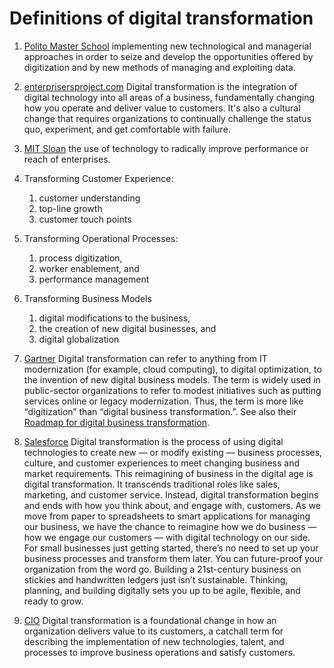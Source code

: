 # Definitions of digital transformation

1. [Polito Master School](https://didattica.polito.it/master/digital_transformation/2021/obiettivi_formativi_contenuti_e_calendario) implementing new technological and managerial approaches in order to seize and develop the opportunities offered by digitization and by new methods of managing and exploiting data. 

2. [enterprisersproject.com](https://enterprisersproject.com/what-is-digital-transformation) Digital transformation is the integration of digital technology into all areas of a business, fundamentally changing how you operate and deliver value to customers. It's also a cultural change that requires organizations to continually challenge the status quo, experiment, and get comfortable with failure.

3.  [MIT Sloan](https://sloanreview.mit.edu/article/the-nine-elements-of-digital-transformation/) the use of technology to radically improve performance or reach of enterprises.
   1. Transforming Customer Experience:
      1. customer understanding
      2. top-line growth
      3. customer touch points
   2. Transforming Operational Processes:
      1. process digitization, 
      2. worker enablement, and 
      3. performance management
   3. Transforming Business Models
      1. digital modifications to the business, 
      2. the creation of new digital businesses, and 
      3. digital globalization
   
4. [Gartner](https://www.gartner.com/en/information-technology/glossary/digital-transformation) Digital transformation can refer to anything from IT modernization (for example, cloud computing), to digital optimization, to the invention of new digital business models. The term is widely used in public-sector organizations to refer to modest initiatives such as putting services online or legacy modernization. Thus, the term is more like “digitization” than “digital business transformation.”. See also their [Roadmap for digital business transformation](https://www.gartner.com/en/information-technology/insights/digitalization-strategy).

5. [Salesforce](https://www.salesforce.com/eu/products/platform/what-is-digital-transformation/) Digital transformation is the process of using digital technologies to create new — or modify existing — business processes, culture, and customer experiences to meet changing business and market requirements. This reimagining of business in the digital age is digital transformation. It transcends traditional roles like sales, marketing, and customer service. Instead, digital transformation begins and ends with how you think about, and engage with, customers.  As we move from paper to spreadsheets to smart applications for managing our business, we have the chance to reimagine how we do business — how we engage our customers — with digital technology on our side. For small businesses just getting started, there’s no need to set up your business processes and transform them later. You can future-proof your organization from the word go. Building a 21st-century business on stickies and handwritten ledgers just isn’t sustainable. Thinking, planning, and building digitally sets you up to be agile, flexible, and ready to grow.

6. [CIO](https://www.cio.com/article/230425/what-is-digital-transformation-a-necessary-disruption.html) Digital transformation is a foundational change in how an organization delivers value to its customers, a catchall term for describing the implementation of new technologies, talent, and processes to improve business operations and satisfy customers.

   

